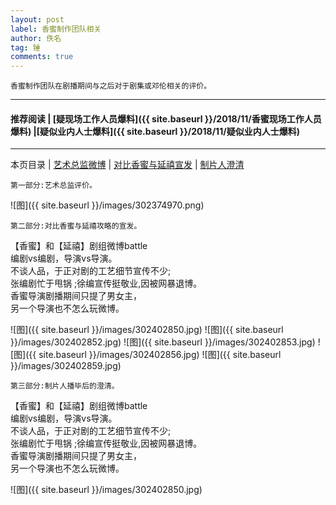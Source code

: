 ```yaml
---
layout: post
label: 香蜜制作团队相关
author: 佚名
tag: 锤
comments: true
---
```


    香蜜制作团队在剧播期间与之后对于剧集或邓伦相关的评价。

---

#### 推荐阅读 \| [疑现场工作人员爆料]({{ site.baseurl }}/2018/11/香蜜现场工作人员爆料) \|[疑似业内人士爆料]({{ site.baseurl }}/2018/11/疑似业内人士爆料)

---

本页目录 \| [艺术总监微博](#dxjja) \| [对比香蜜与延禧宣发](#dxjjb) \| [制片人澄清](#dxjjc) 


<a name="dxjja"></a>

    第一部分:艺术总监评价。

![图]({{ site.baseurl }}/images/302374970.png)

<a name="dxjjb"></a>

    第二部分:对比香蜜与延禧攻略的宣发。

【香蜜】和【延禧】剧组微博battle
<br>编剧vs编剧，导演vs导演。
<br>不谈人品，于正对剧的工艺细节宣传不少;
<br>张编剧忙于甩锅 ;徐编宣传挺敬业,因被网暴退博。
<br>香蜜导演剧播期间只提了男女主，
<br>另一个导演也不怎么玩微博。

![图]({{ site.baseurl }}/images/302402850.jpg)
![图]({{ site.baseurl }}/images/302402852.jpg)
![图]({{ site.baseurl }}/images/302402853.jpg)
![图]({{ site.baseurl }}/images/302402856.jpg)
![图]({{ site.baseurl }}/images/302402859.jpg)

<a name="dxjjb"></a>

    第三部分:制片人播毕后的澄清。

【香蜜】和【延禧】剧组微博battle
<br>编剧vs编剧，导演vs导演。
<br>不谈人品，于正对剧的工艺细节宣传不少;
<br>张编剧忙于甩锅 ;徐编宣传挺敬业,因被网暴退博。
<br>香蜜导演剧播期间只提了男女主，
<br>另一个导演也不怎么玩微博。

![图]({{ site.baseurl }}/images/302402850.jpg)

